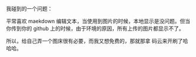 我碰到的一个问题：

平常喜欢 maekdown 编辑文本，当使用到图片的时候，本地显示是没问题。但当你传到你的 github 上的时候，由于环境的原因，所有上传的图片都显示不了。

所以，给自己弄一个图床很有必要，而我又想免费的，那就那拿 码云来开刷了哈哈哈。

